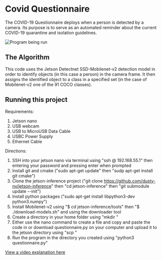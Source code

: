 # Covid Questionnaire
The COVID-19 Questionnaire deploys when a person is detected by a camera. Its purpose is to serve as an automated reminder about the current COVID-19 quarantine and isolation guidelines.

![Program being run](https://i.imgur.com/sWf93rR.png?1)

## The Algorithm
This code uses the Jetson Detectnet SSD-Mobilenet-v2 detection model in order to identify objects (in this case a person) in the camera frame. It then assigns the identified object to a class in a specified set (in the case of Mobilenet-v2 one of the 91 COCO classes).

## Running this project
Requirements:
1. Jetson nano
2. USB webcam
3. USB to MicroUSB Data Cable
4. USBC Power Supply
5. Ethernet Cable 

Directions:
1. SSH into your jetson nano via terminal using "ssh @<username> 192.168.55.1" then entering your password and pressing enter when prompted
2. Install git and cmake ("sudo apt-get update" then "sudp apt-get install git cmake")
3. Clone the jetson-inference project ("git clone https://github.com/dusty-nv/jetson-inference" then "cd jetson-inference" then "git submodule update --init")
4. Install python packages ("sudo apt-get install libpython3-dev python3.numpy")
6. Install Mobilenet-v2 using "$ cd jetson-inference/tools" then "$ ./download-models.sh" and using the downloader tool
7. Create a directory in your home folder using "mkdir <directory name>"
8. Either use the nano command to create a file and copy and paste the code in or download questionnaire.py on your computer and upload it to the jetson directory using "scp <from> <to>"
9. Run the program in the directory you created using "python3 questionnaire.py"

[View a video explanation here](https://youtu.be/wZePneHsl8M)
